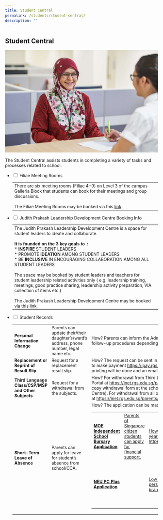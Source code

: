 ```yaml
---
title: Student Central
permalink: /students/student-central/
description: ""
---
```

## Student Central

![](/images/general%20office.jpeg)

The Student Central assists students in completing a variety of tasks and processes related to school.

<ul class="jekyllcodex_accordion">
  <li>
    <input id="accordion1" type="checkbox"> <label for="accordion1">Filiae Meeting Rooms</label>
    <div>
      <table>
        <tbody><tr>
          <td>There are six meeting rooms (Filiae 4-9) on Level 3 of the campus Galleria Block that students can book for their meetings and group discussions.<br>
          <br>
						The Filiae Meeting Rooms&nbsp;may be booked via this&nbsp;<a href="https://inet.rgs.edu.sg/students/MeetingRoomBooking/SitePages/Filiae.aspx">link</a>.</td>
        </tr>
      </tbody></table>
    </div>
  </li>
  <li>
    <input id="accordion2" type="checkbox"> <label for="accordion2">Judith Prakash Leadership Development Centre Booking Info</label>
    <div>
      <table>
        <tbody><tr>
          <td>
            The Judith Prakash Leadership Development Centre is a space for student leaders to ideate and collaborate.<br>
            <br>
            <b>It is founded on the 3 key goals to&nbsp; :</b><br>
            * <b>INSPIRE</b>&nbsp;STUDENT LEADERS<br>
            * PROMOTE&nbsp;<b>IDEATION</b>&nbsp;AMONG STUDENT LEADERS<br>
            * BE&nbsp;<b>INCLUSIVE</b>&nbsp;IN ENCOURAGING COLLABORATION AMONG ALL STUDENT LEADERS<br>
            <br>
            The space may be booked by student leaders and teachers for student leadership related activities only ( e.g. leadership training, meetings, good practice sharing, leadership activity preparation, VIA collection of items etc.)<br>
            <br>
            The Judith Prakash Leadership Development Centre&nbsp;may be booked via this <a href="https://inet.rgs.edu.sg/students/MeetingRoomBooking/SitePages/JPLDC.aspx">link.</a>
          </td>
        </tr>
      </tbody></table>
    </div>
  </li>
  <li>
    <input id="accordion3" type="checkbox"> <label for="accordion3">Student Records</label>
    <div>
      <table>
        <tbody><tr>
          <td><b>Personal Information Change</b></td>
          <td>Parents can update their/their daughter’s/ward’s address, phone number, legal name etc.</td>
          <td>
            How? Parents can inform the Administrative Office via email at&nbsp;<a href="mailto:rgss@moe.edu.sg">rgss@moe.edu.sg</a>. We will then inform on follow-up procedures depending on the nature of the update.
          </td>
        </tr>
        <tr>
          <td><b>Replacement or Reprint of Result Slip</b></td>
          <td>Request for a replacement result slip.</td>
          <td>
            How? The request can be sent in via email at <a href="mailto:rgss@moe.edu.sg">rgss@moe.edu.sg</a>, and the requester will be sent the following link to make payment <a href="https://ipay.rgs.edu.sg/exp/SitePages/Home.aspx">https://ipay.rgs.edu.sg/exp/SitePages/Home.aspx</a>(cost is $10.70 per document). After which, printing will be done and an email will be sent to inform the requester of the collection date.
          </td>
        </tr>
        <tr>
          <td><b>Third Language Class/CSP/MSP and Other Subjects</b></td>
          <td>Request for a withdrawal from the subjects.</td>
          <td>
            How? For withdrawal from Third Language/CSP/MSP, parents can submit an online application via the Parents Portal at <a href="https://inet.rgs.edu.sg/parents/Lists/Add_Drop_Subject/AllItems.aspx">https://inet.rgs.edu.sg/parents/Lists/Add_Drop_Subject/AllItems.aspx</a>. Students then submit a hard copy withdrawal form at the school’s General Office (hard copy is required for mailing out to the MOE Language Centre). For withdrawal from all other subjects, parents can submit an online application via the Parents Portal at <a href="https://inet.rgs.edu.sg/parents/Lists/Add_Drop_Subject/AllItems.aspx">https://inet.rgs.edu.sg/parents/Lists/Add_Drop_Subject/AllItems.aspx</a>.
          </td>
        </tr>
        <tr>
          <td><b>Short-Term Leave of Absence</b></td>
          <td>Parents can apply for leave for student’s absence from school/CCA.</td>
          <td>
            How? The application can be made via the Parents Portal at <a href="https://inet.rgs.edu.sg/parents/SitePages/Admin%20Information.aspx.</a>. All applications should be made at least&nbsp;<b>7</b>&nbsp;working days in advance of date of leave.
          </td>
        </tr>
      </tbody></table>
    </div>
  </li>
  <li>
    <input id=" type="checkbox"> <label for="accordion4">Financial Aid</label>
    <div>
      <table>
        <tbody><tr>
          <td><b>MOE Independent School Bursary Application</b></td>
          <td>Parents of Singapore citizen students can apply for financial support.</td>
          <td>
            How? Applications can be made throughout the year via the Parents Portal at <a href="https://inet.rgs.edu.sg/parents/Pages/FAS.aspx">https://inet.rgs.edu.sg/parents/Pages/FAS.aspx</a>.
          </td>
        </tr>
        <tr>
          <td><b>NEU PC Plus Application</b></td>
          <td></td>
          <td>Low-income households with students or person with disabilities may apply to own a brand new computer at an affordable price.</td>
          <td>
            How? Parents can visit <a href="https://www.imda.gov.sg/How-We-Can-Help/neu%20pc-plus">https://www.imda.gov.sg/How-We-Can-Help/neu%20pc-plus</a> for more information. The application form can also downloaded from the site. Students can then submit the completed application form at the Filiae Centre.
          </td>
        </tr>
      </tbody></table>
    </div>
  
</a></td></tr></tbody></table></div></li></ul>